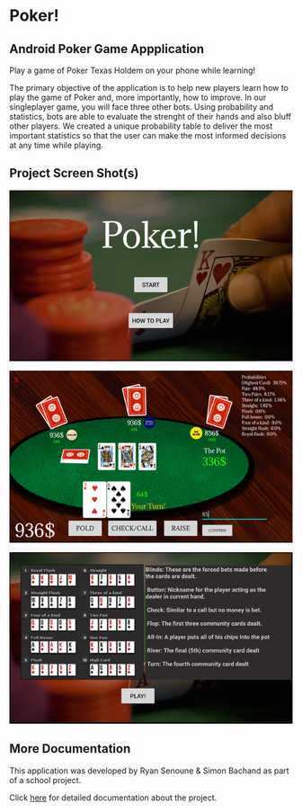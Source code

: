 # Poker!

## Android Poker Game Appplication

Play a game of Poker Texas Holdem on your phone while learning!

The primary objective of the application is to help new players learn how to play the game of Poker and, more importantly, how to improve. In our singleplayer game, you will face three other bots. Using probability and statistics, bots are able to evaluate the strenght of their hands and also bluff other players. We created a unique probability table to deliver the most important statistics so that the user can make the most informed decisions at any time while playing.


## Project Screen Shot(s)

![Alt text](/Images/first.png?raw=true "") 

![Alt text](/Images/game.png?raw=true "") 

![Alt text](/Images/howto.png?raw=true "") 

## More Documentation

This application was developed by Ryan Senoune & Simon Bachand as part of a school project.

Click [here](https://docs.google.com/document/u/1/d/e/2PACX-1vS0pzB2XU01bP5Kvx5si1-7V_C23JOsf4SUk0WpxfJTZMGJ2UdIU-Ik4uV267UrFJlogeu1kuopMKQS/pub) for detailed documentation about the project.
